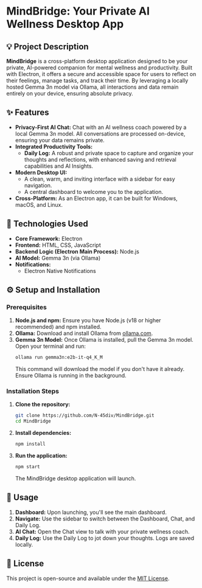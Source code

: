 # MindBridge: Your Private AI Wellness Desktop App

## 💡 Project Description
**MindBridge** is a cross-platform desktop application designed to be your private, AI-powered companion for mental wellness and productivity. Built with Electron, it offers a secure and accessible space for users to reflect on their feelings, manage tasks, and track their time. By leveraging a locally hosted Gemma 3n model via Ollama, all interactions and data remain entirely on your device, ensuring absolute privacy.

## ✨ Features
-   **Privacy-First AI Chat:** Chat with an AI wellness coach powered by a local Gemma 3n model. All conversations are processed on-device, ensuring your data remains private.
-   **Integrated Productivity Tools:**
    -   **Daily Log:** A robust and private space to capture and organize your thoughts and reflections, with enhanced saving and retrieval capabilities and AI Insights.
-   **Modern Desktop UI:**
    -   A clean, warm, and inviting interface with a sidebar for easy navigation.
    -   A central dashboard to welcome you to the application.
-   **Cross-Platform:** As an Electron app, it can be built for Windows, macOS, and Linux.

## 🚀 Technologies Used
-   **Core Framework:** Electron
-   **Frontend:** HTML, CSS, JavaScript
-   **Backend Logic (Electron Main Process):** Node.js
-   **AI Model:** Gemma 3n (via Ollama)
-   **Notifications:**
    -   Electron Native Notifications

## ⚙️ Setup and Installation

### Prerequisites
1.  **Node.js and npm:** Ensure you have Node.js (v18 or higher recommended) and npm installed.
2.  **Ollama:** Download and install Ollama from [ollama.com](https://ollama.com/).
3.  **Gemma 3n Model:** Once Ollama is installed, pull the Gemma 3n model. Open your terminal and run:
    ```bash
    ollama run gemma3n:e2b-it-q4_K_M
    ```
    This command will download the model if you don't have it already. Ensure Ollama is running in the background.

### Installation Steps

1.  **Clone the repository:**
    ```bash
    git clone https://github.com/N-45div/MindBridge.git
    cd MindBridge
    ```
2.  **Install dependencies:**
    ```bash
    npm install
    ```
3.  **Run the application:**
    ```bash
    npm start
    ```
    The MindBridge desktop application will launch.

## 📱 Usage
1.  **Dashboard:** Upon launching, you'll see the main dashboard.
2.  **Navigate:** Use the sidebar to switch between the Dashboard, Chat, and Daily Log.
3.  **AI Chat:** Open the Chat view to talk with your private wellness coach.
4.  **Daily Log:** Use the Daily Log to jot down your thoughts. Logs are saved locally.


## 📄 License
This project is open-source and available under the [MIT License](LICENSE).